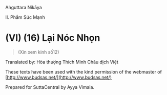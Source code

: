 Aṅguttara Nikāya

II. Phẩm Sức Mạnh

# (VI) (16) Lại Nóc Nhọn

> (Xin xem kinh số12)

Translated by: Hòa thượng Thích Minh Châu dịch Việt

These texts have been used with the kind permission of the webmaster of [http://www.budsas.net/](http://www.budsas.net/)

Prepared for SuttaCentral by Ayya Vimala.